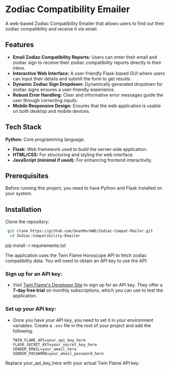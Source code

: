 
# Zodiac Compatibility Emailer

A web-based Zodiac Compatibility Emailer that allows users to find out their zodiac compatibility and receive it via email.


## Features

- **Email Zodiac Compatibility Reports:** Users can enter their email and zodiac sign to receive their zodiac compatibility reports directly in their inbox.
- **Interactive Web Interface:** A user-friendly Flask-based GUI where users can input their details and submit the form to get results.
- **Dynamic Zodiac Sign Dropdown:** Dynamically generated dropdown for zodiac signs ensures a user-friendly experience.
- **Robust Error Handling:** Clear and informative error messages guide the user through correcting inputs.
- **Mobile Responsive Design:** Ensures that the web application is usable on both desktop and mobile devices.



## Tech Stack

**Python:** Core programming language.
- **Flask:** Web framework used to build the server-side application.
- **HTML/CSS:** For structuring and styling the web interface.
- **JavaScript (minimal if used):** For enhancing frontend interactivity.


## Prerequisites

Before running this project, you need to have Python and Flask installed on your system.
## Installation

Clone the repository:

```bash
 git clone https://github.com/SeanMarkWD/Zodiac-Compat-Mailer.git
  cd Zodiac-Compatibility-Emailer
```
    
pip install -r requirements.txt

The application uses the Twin Flame Horoscope API to fetch zodiac compatibility data. You will need to obtain an API key to use the API:

### Sign up for an API key:

- Visit [Twin Flame's Developer Site](https://www.twinflamedev.com/api) to sign up for an API key. They offer a **7-day free trial** on monthly subscriptions, which you can use to test the application.

### Set up your API key:

- Once you have your API key, you need to set it in your environment variables. Create a `.env` file in the root of your project and add the following:

  ```env
  TWIN_FLAME_API=your_api_key_here
  FLASK_SECRET_KEY=your_secret_key_here
  SENDER_EMAIL=your_email_here
  SENDER_PASSWORD=your_email_password_here

Replace your_api_key_here with your actual Twin Flame API key.
